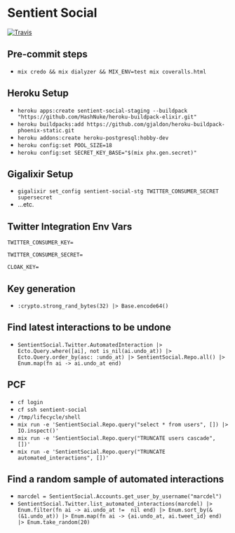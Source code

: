 # Sentient Social

[![Travis](https://img.shields.io/travis/marcdel/sentient_social.svg)](https://travis-ci.org/marcdel/sentient_social)

## Pre-commit steps
* `mix credo && mix dialyzer && MIX_ENV=test mix coveralls.html`

## Heroku Setup

* `heroku apps:create sentient-social-staging --buildpack "https://github.com/HashNuke/heroku-buildpack-elixir.git"`
* `heroku buildpacks:add https://github.com/gjaldon/heroku-buildpack-phoenix-static.git`
* `heroku addons:create heroku-postgresql:hobby-dev`
* `heroku config:set POOL_SIZE=18`
* `heroku config:set SECRET_KEY_BASE="$(mix phx.gen.secret)"`

## Gigalixir Setup
* `gigalixir set_config sentient-social-stg TWITTER_CONSUMER_SECRET supersecret`
* ...etc.

## Twitter Integration Env Vars
`TWITTER_CONSUMER_KEY=`

`TWITTER_CONSUMER_SECRET=`

`CLOAK_KEY=`

## Key generation
* `:crypto.strong_rand_bytes(32) |> Base.encode64()`

## Find latest interactions to be undone
* `SentientSocial.Twitter.AutomatedInteraction |> Ecto.Query.where([ai], not is_nil(ai.undo_at)) |> Ecto.Query.order_by(asc: :undo_at) |> SentientSocial.Repo.all() |> Enum.map(fn ai -> ai.undo_at end)`

## PCF
* `cf login`
* `cf ssh sentient-social`
* `/tmp/lifecycle/shell`
* `mix run -e 'SentientSocial.Repo.query("select * from users", []) |> IO.inspect()'`
* `mix run -e 'SentientSocial.Repo.query("TRUNCATE users cascade", [])'`
* `mix run -e 'SentientSocial.Repo.query("TRUNCATE automated_interactions", [])'`

## Find a random sample of automated interactions
* `marcdel = SentientSocial.Accounts.get_user_by_username("marcdel")`
* `SentientSocial.Twitter.list_automated_interactions(marcdel) |> Enum.filter(fn ai -> ai.undo_at !=  nil end) |> Enum.sort_by(&(&1.undo_at)) |> Enum.map(fn ai -> {ai.undo_at, ai.tweet_id} end) |> Enum.take_random(20)`
